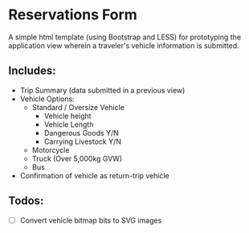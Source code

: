 # Reservations Form
A simple html template (using Bootstrap and LESS) for prototyping the application view wherein a traveler's vehicle information is submitted.

## Includes:
- Trip Summary (data submitted in a previous view)
- Vehicle Options:
    - Standard / Oversize Vehicle
        - Vehicle height
        - Vehicle Length
        - Dangerous Goods Y/N
        - Carrying Livestock Y/N
    - Motorcycle
    - Truck (Over 5,000kg GVW)
    - Bus
- Confirmation of vehicle as return-trip vehicle

## Todos:
- [ ] Convert vehicle bitmap bits to SVG images
